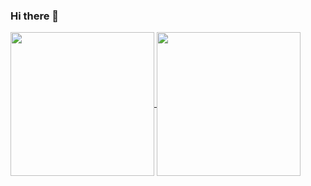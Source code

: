 ### Hi there 👋

<!--
**boltomli/boltomli** is a ✨ _special_ ✨ repository because its `README.md` (this file) appears on your GitHub profile.

Here are some ideas to get you started:

- 🔭 I’m currently working on ...
- 🌱 I’m currently learning ...
- 👯 I’m looking to collaborate on ...
- 🤔 I’m looking for help with ...
- 💬 Ask me about ...
- 📫 How to reach me: ...
- 😄 Pronouns: ...
- ⚡ Fun fact: ...
-->

<a href="https://github.com/boltomli">
  <img align="center" src="https://github-readme-stats.anuraghazra1.vercel.app/api/top-langs/?username=boltomli" height="230"/>
</a>
<a href="https://github.com/boltomli">
  <img align="center" src="https://github-readme-stats.anuraghazra1.vercel.app/api?username=boltomli&show_icons=true" height="230"/>
</a>

